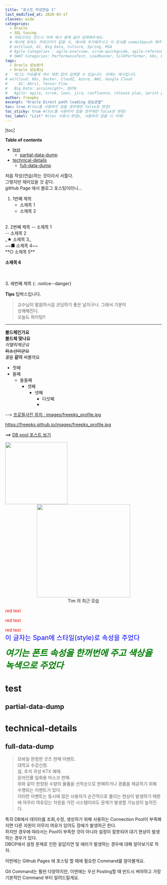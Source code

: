 ```yaml
---
title: "포스트 작성연습 1"
last_modified_at: 2020-03-17
classes: wide
categories:
  - Oracle
  - SQL tuning
  # 카테고리는 반드시 아래 예시 중에 골라 입력해주세요.
  # 예시에 원하는 카테고리가 없을 시, 예시에 추가해주시고 이 문서를 commit&push 해주세요.
  # ex)Cloud, AI, Big Data, Culture, Spring, MSA
  # Agile Categories : agile-overview, scrum-quickguide, agile-reference, agile-practices, agile-thingy
  # SWAT Categories: PerformanceTest, LoadRunner, SilkPerformer, k8s, Docker, kubernetes, devops, kafka, tomcat, apache, spring
tags:
  - Oracle 성능분석
  - Oracle 성능튜닝
#	태그는 자유롭게 개수 제한 없이 입력할 수 있습니다. 아래는 예시입니다.
# ex)Cloud: k8s, Docker, CloudZ, Azure, AWS, Google Cloud
#	  AI: Abril, Tensor Flow
#   Big Data: accuinsight+, QUTA
#   Agile: agile, scrum, lean, jira, confluence, release plan, sprint plan, backlog, review, retrospective, scrum master, product owner, scrum team, dev team,
author: freepks
excerpt: "Oracle Direct path loading 성능관찰"
toc: true #(toc를 사용하지 않을 경우에만 false로 변경)
toc_sticky: true #(toc를 사용하지 않을 경우에만 false로 변경)
toc_label: "List" #(toc 사용시-변경x, 사용하지 않을 시 삭제)
---
```


[toc]

**Table of contents**

- [test](#test)
  - [partial-data-dump](#partial-data-dump)
- [technical-details](#technical-details)
  - [full-data-dump](#full-data-dump)


처음 작성(연습)하는 것이라서 서툴다.<br/>그렇지만 재미있을 것 같다.<br/>
gitHub Page 에서 블로그 포스팅이라니...<br/>

1. 1번째 제목 <br/>
   - 소제목 1<br/>
   - 소제목 2<br/>
<br/>
2. 2번째 제목
   -- 소제목 1<br/>
   -- 소제목 2<br/>
   _★ 소제목 3_<br/>
   ~~■ 소제목 4~~<br/>
   **○ 소제목 5**<br/>
  
  **소제목 6**


   <br/><br/>
3. 세번째 제목
{: .notice--danger} <!--팁 박스 빨간색-->


**Tips** 팁박스입니다.

> 교수님이 말씀하시길 코딩하기 좋은 날이구나.
> 그래서 기분이 <br/>
> 상쾌해진다.
> <br/>
> 오늘도 파이팅!!
> <br/>

---
__볼드체인가요__<br/>
**볼드체 맞나요**<br/>
_이탤릭체군요_<br/>
~~취소선이군요~~<br/>
*둘*을 **같이** 써볼까요<br/>

* 첫째
* 둘째
  * 둘둘째
    * 셋째
      * 넷째
        * 다섯째
        * 

--> [프로필사진 위치 : images/freepks_profile.jpg](https://freepks.github.io/images/freepks_profile.jpg)

https://freepks.github.io/images/freepks_profile.jpg

==> [DB pool 포스트 보기](https://freepks.github.io/2020-03-15-DB-Pool-For-Event)

<img src="https://freepks.github.io/images/freepks_profile.jpg" width="200">

<!-- 사이즈 조정한 사진 가운데 정렬 
-->

<center><img src="https://freepks.github.io/images/freepks_profile.jpg" width="300"></center>

<center> Tim 의 최근 모습 </center>

<span style="color: red;">red text</span>

<p style="color: red;">red text</p>

<div style="color: red;">red text</div>

<span style = " font-size:1.5em;  color: blue;">
이 글자는 Span에 스타일(style)로 속성을 주었다
</span>
<p></p>
<span style=" font: italic bold 2em 맑은고딕; color: green;">
여기는 폰트 속성을 한꺼번에 주고 색상을 녹색으로 주었다
</span>
<br/>



# test

## partial-data-dump

# technical-details

## full-data-dump

> 모바일 한정판 굿즈 판매 이벤트.<br/>대학교 수강신청.<br/>설, 추석 귀성 KTX 예매.<br/>온라인몰 일회용 마스크 판매.<br/>위와 같이 한정된 수량의 물품을 선착순으로 판매하거나 경품을 제공하기 위해 수행되는 이벤트가 있다.<br/>
이러한 이벤트는 동시에 많은 사용자가 순간적으로 몰리는 현상이 발생하기 때문에 아무리 여유있는 자원을 가진 시스템이라도 문제가 발생할 가능성이 높아진다.<br/>

특히 DB에서 데이터를 조회,수정, 생성하기 위해 사용하는 Connection Pool이 부족해지면 다른 자원이 아무리 여유가 있어도 장애가 발생하곤 한다.<br/>
하지만 경우에 따라서는 Pool이 부족한 것이 아니라 설정이 잘못되어 대기 현상이 발생하는 경우가 있다.<br/>
DBCP에서 설정 문제로 인한 응답지연 및 에러가 발생하는 경우에 대해 알아보기로 하자.<br/>


이번에는 Github Pages 에 포스팅 할 때에 필요한 Command를 알아볼게요.

Git Command는 훨씬 다양하지만, 이번에는 우선 Posting할 때 반드시 써야하고 가장 기본적인 Command 부터 알려드릴게요.
